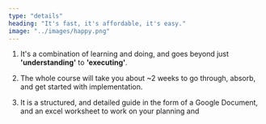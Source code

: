 ```yaml
---
type: "details"
heading: "It's fast, it's affordable, it's easy."
image: "../images/happy.png"
---
```


1. It's a combination of learning and doing, and goes beyond just **'understanding'** to **'executing'**.
<!-- Difficult to buy small things -->
2. The whole course will take you about ~2 weeks to go through, absorb, and get started with implementation.
<!-- we created a box for you -->
3. It is a structured, and detailed guide in the form of a Google Document, and an excel worksheet to work on your planning and
<!-- Order box and you are ready to move-in -->
